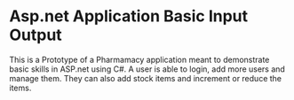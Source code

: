 # Asp.net Application Basic Input Output
This is a Prototype of a Pharmamacy application meant to demonstrate basic skills in ASP.net using C#.
A user is able to login, add more users and manage them. They can also add stock items and increment or reduce the items.
